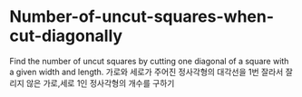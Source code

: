 # Number-of-uncut-squares-when-cut-diagonally
Find the number of uncut squares by cutting one diagonal of a square with a given width and length. 가로와 세로가 주어진 정사각형의 대각선을 1번 잘라서 잘리지 않은 가로,세로 1인 정사각형의 개수를 구하기
